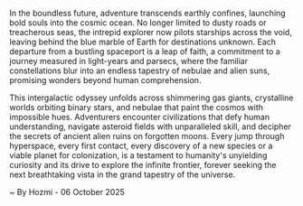 
In the boundless future, adventure transcends earthly confines, launching bold souls into the cosmic ocean. No longer limited to dusty roads or treacherous seas, the intrepid explorer now pilots starships across the void, leaving behind the blue marble of Earth for destinations unknown. Each departure from a bustling spaceport is a leap of faith, a commitment to a journey measured in light-years and parsecs, where the familiar constellations blur into an endless tapestry of nebulae and alien suns, promising wonders beyond human comprehension.

This intergalactic odyssey unfolds across shimmering gas giants, crystalline worlds orbiting binary stars, and nebulae that paint the cosmos with impossible hues. Adventurers encounter civilizations that defy human understanding, navigate asteroid fields with unparalleled skill, and decipher the secrets of ancient alien ruins on forgotten moons. Every jump through hyperspace, every first contact, every discovery of a new species or a viable planet for colonization, is a testament to humanity's unyielding curiosity and its drive to explore the infinite frontier, forever seeking the next breathtaking vista in the grand tapestry of the universe.

~ By Hozmi - 06 October 2025
